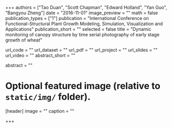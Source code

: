 +++
authors = ["Tao Duan", "Scott Chapman", "Edward Holland", "Yan Guo", "Bangyou Zheng"]
date = "2016-11-01"
image_preview = ""
math = false
publication_types = ["1"]
publication = "International Conference on Functional-Structural Plant Growth Modeling, Simulation, Visualization and Applications"
publication_short = ""
selected = false
title = "Dynamic monitoring of canopy structure by time serial photography of early stage growth of wheat"

url_code = ""
url_dataset = ""
url_pdf = ""
url_project = ""
url_slides = ""
url_video = ""
abstract_short = ""

abstract = ""



# Optional featured image (relative to `static/img/` folder).
[header]
image = ""
caption = ""

+++
